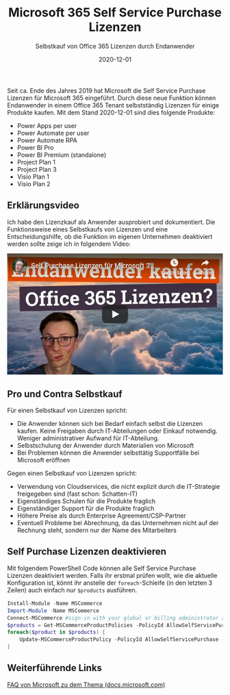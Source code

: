 ﻿---
slug: M365-Self-Service-Purchase
title: "Microsoft 365 Self Service Purchase Lizenzen"
subtitle: "Selbstkauf von Office 365 Lizenzen durch Endanwender"
date: 2020-12-01
contenttags: [microsoft365, office365, licensing, selfservice]
---

Seit ca. Ende des Jahres 2019 hat Microsoft die Self Service Purchase Lizenzen für Microsoft 365 eingeführt. Durch diese neue Funktion können Endanwender in einem Office 365 Tenant selbstständig Lizenzen für einige Produkte kaufen. Mit dem Stand 2020-12-01 sind dies folgende Produkte:

-   Power Apps per user
-   Power Automate per user
-   Power Automate RPA
-   Power BI Pro
-   Power BI Premium (standalone)
-   Project Plan 1
-   Project Plan 3
-   Visio Plan 1
-   Visio Plan 2

## Erklärungsvideo

Ich habe den Lizenzkauf als Anwender ausprobiert und dokumentiert. Die Funktionsweise eines Selbstkaufs von Lizenzen und eine Entscheidungshilfe, ob die Funktion im eigenen Unternehmen deaktiviert werden sollte zeige ich in folgendem Video:

[![Microsoft 365 Self Service Purchase Lizenzen (YouTube)](/images/2020/2020-12-01_Selfservicepurchase-YT-Thumbnail.jpg "Microsoft 365 Self Service Purchase Lizenzen (YouTube)")](https://www.youtube.com/watch?v=zrsAle3-y7E)

## Pro und Contra Selbstkauf

Für einen Selbstkauf von Lizenzen spricht:

-   Die Anwender können sich bei Bedarf einfach selbst die Lizenzen kaufen. Keine Freigaben durch IT-Abteilungen oder Einkauf notwendig. Weniger administrativer Aufwand für IT-Abteilung.
-   Selbstschulung der Anwender durch Materialien von Microsoft
-   Bei Problemen können die Anwender selbsttätig Supportfälle bei Microsoft eröffnen

Gegen einen Selbstkauf von Lizenzen spricht:

-   Verwendung von Cloudservices, die nicht explizit durch die IT-Strategie freigegeben sind (fast schon: Schatten-IT)
-   Eigenständiges Schulen für die Produkte fraglich
-   Eigenständiger Support für die Produkte fraglich
-   Höhere Preise als durch Enterprise Agreement/CSP-Partner
-   Eventuell Probleme bei Abrechnung, da das Unternehmen nicht auf der Rechnung steht, sondern nur der Name des Mitarbeiters

## Self Purchase Lizenzen deaktivieren

Mit folgendem PowerShell Code können alle Self Service Purchase Lizenzen deaktiviert werden. Falls ihr erstmal prüfen wollt, wie die aktuelle Konfiguration ist, könnt ihr anstelle der `foreach`-Schleife (in den letzten 3 Zeilen) auch einfach nur `$products` ausführen.

```powershell
Install-Module -Name MSCommerce
Import-Module -Name MSCommerce
Connect-MSCommerce #sign-in with your global or billing administrator account when prompted
$products = Get-MSCommerceProductPolicies -PolicyId AllowSelfServicePurchase
foreach($product in $products) {
    Update-MSCommerceProductPolicy -PolicyId AllowSelfServicePurchase -ProductId ($product.ProductID) -Enabled $false
}
```

## Weiterführende Links

[FAQ von Microsoft zu dem Thema (docs.microsoft.com)](https://docs.microsoft.com/en-us/microsoft-365/commerce/subscriptions/self-service-purchase-faq?view=o365-worldwide)

